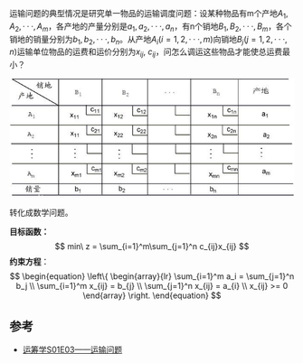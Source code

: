 

运输问题的典型情况是研究单一物品的运输调度问题：设某种物品有m个产地$A_1, A_2, ···, A_m$，各产地的产量分别是$a_1, a_2, ···,  a_n$，有n个销地$B_1, B_2, ···, B_m$，各个销地的销量分别为$b_1, b_2, ···,  b_n$。从产地$A_i(i=1,2,···,m)$向销地$B_j(j=1,2,···,n)$运输单位物品的运费和运价分别为$x_{ij}, \ c_{ij}$，问怎么调运这些物品才能使总运费最小？

![img](image/728da9773912b31b72a6c6908f18367adbb4e145.jpg)

转化成数学问题。

**目标函数：** 
$$
min\ z = \sum_{i=1}^m\sum_{j=1}^n c_{ij}x_{ij}
$$
**约束方程**：
$$
\begin{equation}
\left\{
\begin{array}{lr}
\sum_{i=1}^m a_i = \sum_{j=1}^n b_j \\
\sum_{i=1}^m x_{ij} = b_{j}  \\
\sum_{j=1}^n x_{ij} = a_{i}  \\
x_{ij} >= 0 
\end{array}
\right.
\end{equation}
$$






## 参考

- [运筹学S01E03——运输问题](https://zhuanlan.zhihu.com/p/33299659)